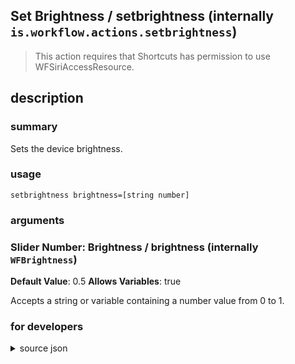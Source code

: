 
## Set Brightness / setbrightness (internally `is.workflow.actions.setbrightness`)


> This action requires that Shortcuts has permission to use WFSiriAccessResource.


## description
### summary
Sets the device brightness.


### usage
`setbrightness brightness=[string number]`

### arguments
### Slider Number: Brightness / brightness (internally `WFBrightness`)
**Default Value**: 0.5
**Allows Variables**: true


Accepts a string 
or variable
containing a number value from 0 to 1.

### for developers

<details><summary>source json</summary>
<p>
```json
{
	"ACECommandClass": "SASettingSetBrightness",
	"ACESettingValueKey": "WFBrightness",
	"ActionClass": "WFSetBrightnessAction",
	"ActionKeywords": [
		"screen",
		"display",
		"backlight"
	],
	"Category": "Scripting",
	"Description": {
		"DescriptionSummary": "Sets the device brightness."
	},
	"IconName": "Brightness.png",
	"InputPassthrough": true,
	"Name": "Set Brightness",
	"Parameters": [
		{
			"Class": "WFSliderParameter",
			"DefaultValue": 0.5,
			"Description": "If you set the brightness using a variable, use a number between 0 and 1 (for example, pass 0.5 for half brightness).",
			"Key": "WFBrightness",
			"Label": "Brightness"
		}
	],
	"RequiredResources": [
		"WFSiriAccessResource"
	],
	"Subcategory": "Device"
}
```
</p></details>
